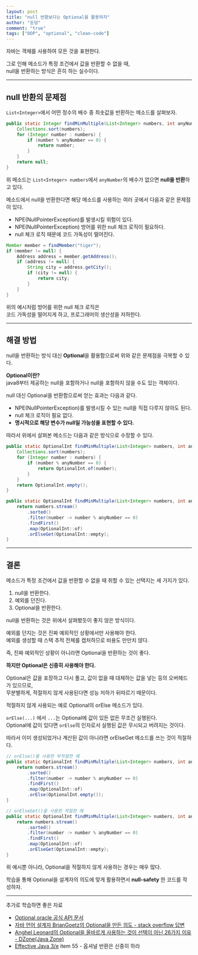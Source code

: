 ```yaml
---
layout: post
title: "null 반환보다는 Optional을 활용하자"
author: "둔덩"
comment: "true"
tags: ["OOP", "optional", "clean-code"]
---
```


자바는 객체를 사용하여 모든 것을 표현한다.

그로 인해 메소드가 특정 조건에서 값을 반환할 수 없을 때,  
null을 반환하는 방식은 흔히 하는 실수이다.

---

## null 반환의 문제점

`List<Integer>`에서 어떤 정수의 배수 중 최솟값을 반환하는 메소드를 살펴보자.

```java
public static Integer findMinMultiple(List<Integer> numbers, int anyNumber) {
    Collections.sort(numbers);
    for (Integer number : numbers) {
        if (number % anyNumber == 0) {
            return number;
        }
    }
    return null; 
}
```

위 메소드는 `List<Integer> numbers`에서 `anyNumber`의 배수가 없으면 **null을 반환**하고 있다.

메소드에서 null을 반환한다면 해당 메소드를 사용하는 여러 곳에서 다음과 같은 문제점이 있다.

-   NPE(NullPointerException)를 발생시킬 위험이 있다.
-   NPE(NullPointerException) 방어를 위한 null 체크 로직이 필요하다.
-   null 체크 로직 때문에 코드 가독성이 떨어진다.

```java
Member member = findMember("tiger");
if (member != null) {
    Address address = member.getAddress();
    if (address != null) {
        String city = address.getCity();
        if (city != null) {
            return city;
        }
    }
}
```

위의 예시처럼 방어를 위한 null 체크 로직은  
코드 가독성을 떨어지게 하고, 프로그래머의 생산성을 저하한다.

---

## 해결 방법

null을 반환하는 방식 대신 **Optional**을 활용함으로써 위와 같은 문제점을 극복할 수 있다.

**Optional이란?**  
java8부터 제공하는 null을 포함하거나 null을 포함하지 않을 수도 있는 객체이다.

null 대신 Optional을 반환함으로써 얻는 효과는 다음과 같다.

-   NPE(NullPointerException)를 발생시킬 수 있는 null을 직접 다루지 않아도 된다.
-   null 체크 로직이 필요 없다.
-   **명시적으로 해당 변수가 null일 가능성을 표현할 수 있다.**

따라서 위에서 살펴본 메소드는 다음과 같은 방식으로 수정할 수 있다.

```java
public static OptionalInt findMinMultiple(List<Integer> numbers, int anyNumber) {
    Collections.sort(numbers);
    for (Integer number : numbers) {
        if (number % anyNumber == 0) {
            return OptionalInt.of(number);
        }
    }
    return OptionalInt.empty();
}
```

```java
public static OptionalInt findMinMultiple(List<Integer> numbers, int anyNumber) {
    return numbers.stream()
        .sorted()
        .filter(number -> number % anyNumber == 0)
        .findFirst()
        .map(OptionalInt::of)
        .orElseGet(OptionalInt::empty);
}

```

---

## 결론

메소드가 특정 조건에서 값을 반환할 수 없을 때 취할 수 있는 선택지는 세 가지가 있다.

1.  null을 반환한다.
2.  예외를 던진다.
3.  Optional을 반환한다.

null을 반환하는 것은 위에서 살펴봤듯이 좋지 않은 방식이다.

예외를 던지는 것은 진짜 예외적인 상황에서만 사용해야 한다.  
예외를 생성할 때 스택 추적 전체를 캡처하므로 비용도 만만치 않다.

즉, 진짜 예외적인 상황이 아니라면 Optional을 반환하는 것이 좋다.

**하지만 Optional은 신중히 사용해야 한다.**

Optional은 값을 포장하고 다시 풀고, 값이 없을 때 대체하는 값을 넣는 등의 오버헤드가 있으므로,  
무분별하게, 적절하지 않게 사용된다면 성능 저하가 뒤따르기 때문이다.

적절하지 않게 사용되는 예로 Optional의 orElse 메소드가 있다.

`orElse(...)` 에서 `...`는 Optional에 값이 있든 없든 무조건 실행된다.  
Optional에 값이 있다면 `orElse`의 인자로서 실행된 값은 무시되고 버려지는 것이다.

따라서 이미 생성되었거나 계산된 값이 아니라면 orElseGet 메소드를 쓰는 것이 적절하다.

```java
// orElse()를 사용한 부적절한 예
public static OptionalInt findMinMultiple(List<Integer> numbers, int anyNumber) {
    return numbers.stream()
        .sorted()
        .filter(number -> number % anyNumber == 0)
        .findFirst()
        .map(OptionalInt::of)
        .orElse(OptionalInt.empty());
}

// orElseGet()을 사용한 적절한 예
public static OptionalInt findMinMultiple(List<Integer> numbers, int anyNumber) {
    return numbers.stream()
        .sorted()
        .filter(number -> number % anyNumber == 0)
        .findFirst()
        .map(OptionalInt::of)
        .orElseGet(OptionalInt::empty);
}
```

위 예시뿐 아니라, Optional을 적절하지 않게 사용하는 경우는 매우 많다.

학습을 통해 Optional을 설계자의 의도에 맞게 활용하면서 **null-safety** 한 코드를 작성하자.

---

추가로 학습하면 좋은 자료

-   [Optional oracle 공식 API 문서](https://docs.oracle.com/javase/9/docs/api/java/util/Optional.html)
-   [자바 언어 설계자 BrianGoetz의 Optional을 만든 의도 - stack overflow 답변](https://stackoverflow.com/questions/26327957/should-java-8-getters-return-optional-type/26328555#26328555)
-   [Anghel Leonard의 Optional을 올바르게 사용하는 것이 선택이 아닌 26가지 이유 - DZone(Java Zone)](https://dzone.com/articles/using-optional-correctly-is-not-optional)
-   [Effective Java 3/e](http://www.yes24.com/Product/Goods/65551284) item 55 - 옵셔널 반환은 신중히 하라

